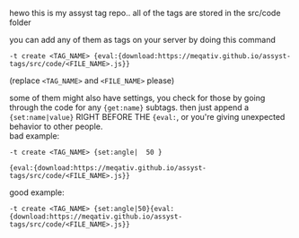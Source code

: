 hewo this is my assyst tag repo..
all of the tags are stored in the src/code folder

you can add any of them as tags on your server by doing this command
```
-t create <TAG_NAME> {eval:{download:https://meqativ.github.io/assyst-tags/src/code/<FILE_NAME>.js}}
```
(replace `<TAG_NAME>` and `<FILE_NAME>` please)

some of them might also have settings, you check for those by going through the code for any `{get:name}` subtags.
then just append a `{set:name|value}` RIGHT BEFORE THE `{eval:`, or you're giving unexpected behavior to other people.<br/>
bad example: 
```
-t create <TAG_NAME> {set:angle|  50 }

{eval:{download:https://meqativ.github.io/assyst-tags/src/code/<FILE_NAME>.js}}
```
good example: 
```
-t create <TAG_NAME> {set:angle|50}{eval:{download:https://meqativ.github.io/assyst-tags/src/code/<FILE_NAME>.js}}
```
